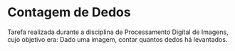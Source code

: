 # Contagem de Dedos 

Tarefa realizada durante a disciplina de Processamento Digital de Imagens, cujo objetivo era: Dado uma imagem, contar quantos dedos há levantados.
